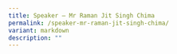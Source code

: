 ```yaml
---
title: Speaker – Mr Raman Jit Singh Chima
permalink: /speaker-mr-raman-jit-singh-chima/
variant: markdown
description: ""
---
```

